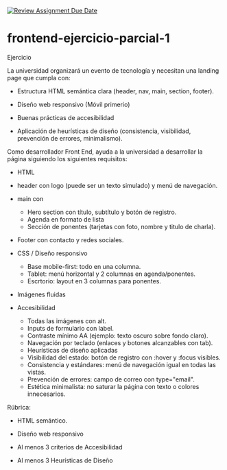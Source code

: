 [![Review Assignment Due Date](https://classroom.github.com/assets/deadline-readme-button-22041afd0340ce965d47ae6ef1cefeee28c7c493a6346c4f15d667ab976d596c.svg)](https://classroom.github.com/a/DAoVAE5t)
# frontend-ejercicio-parcial-1


Ejercicio

La universidad organizará un evento de tecnología y necesitan una landing page que cumpla con:

- Estructura HTML semántica clara (header, nav, main, section, footer).

- Diseño web responsivo (Móvil primerio)

- Buenas prácticas de accesibilidad

- Aplicación de heurísticas de diseño (consistencia, visibilidad, prevención de errores, minimalismo).


Como desarrollador Front End, ayuda a la universidad a desarrollar la página siguiendo los siguientes requisitos:


- HTML

- header con logo (puede ser un texto simulado) y menú de navegación.

- main con
    * Hero section con título, subtítulo y botón de registro.
    * Agenda en formato de lista
    * Sección de ponentes (tarjetas con foto, nombre y titulo de charla).

- Footer con contacto y redes sociales.

- CSS / Diseño responsivo

    * Base mobile-first: todo en una columna.
    * Tablet: menú horizontal y 2 columnas en agenda/ponentes.
    * Escrtorio: layout en 3 columnas para ponentes.

- Imágenes fluidas

- Accesibilidad

    * Todas las imágenes con alt.
    * Inputs de formulario con label.
    * Contraste mínimo AA (ejemplo: texto oscuro sobre fondo claro).
    * Navegación por teclado (enlaces y botones alcanzables con tab).
    * Heurísticas de diseño aplicadas
    * Visibilidad del estado: botón de registro con :hover y :focus visibles.
    * Consistencia y estándares: menú de navegación igual en todas las vistas.
    * Prevención de errores: campo de correo con type="email".
    * Estética minimalista: no saturar la página con texto o colores innecesarios.


Rúbrica:

* HTML semántico.

* Diseño web responsivo

* Al menos 3 criterios de Accesibilidad

* Al menos 3 Heurísticas de Diseño
